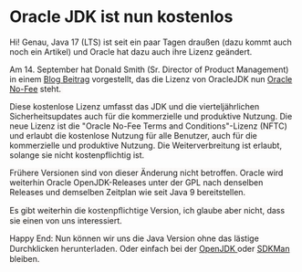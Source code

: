 # Oracle JDK ist nun kostenlos
<!-- date: 2021-09-18 05:00:00 -->
<!-- username: newspicel -->
<!-- category: java -->
<!-- description: Am 14. September hat Donald Smith (Sr. Director of Product Management) in einem Blog Beitrag vorgestellt, das die Lizenz von OracleJDK nun Oracle No-Fee steht. -->
<!-- author: newspicel -->
<p>Hi! Genau, Java 17 (LTS) ist seit ein paar Tagen draußen (dazu kommt auch noch ein Artikel) und Oracle hat dazu auch ihre Lizenz geändert. </p>
<p>Am 14. September hat Donald Smith (Sr. Director of Product Management) in einem <a href="https://blogs.oracle.com/java-platform-group/faster-and-easier-use-and-redistribution-of-java-se" target="_blank" rel="noopener">Blog Beitrag</a> vorgestellt, das die Lizenz von OracleJDK nun <span style="box-sizing: border-box; margin: 0px; padding: 0px; list-style: none; background-repeat: no-repeat; -webkit-tap-highlight-color: rgba(0, 0, 0, 0); -webkit-font-smoothing: antialiased; font-family: OracleSansVF, OracleSansVFCyGr, -apple-system, BlinkMacSystemFont, 'Segoe UI', 'Helvetica Neue', sans-serif; background-color: #fbf9f8;"><a href="https://www.oracle.com/downloads/licenses/no-fee-license.html" target="_blank" rel="noopener">Oracle No-Fee</a> steht. </span></p>
<p><span style="box-sizing: border-box; margin: 0px; padding: 0px; list-style: none; background-repeat: no-repeat; -webkit-tap-highlight-color: rgba(0, 0, 0, 0); -webkit-font-smoothing: antialiased; font-family: OracleSansVF, OracleSansVFCyGr, -apple-system, BlinkMacSystemFont, 'Segoe UI', 'Helvetica Neue', sans-serif; background-color: #fbf9f8;"><span style="font-family: OracleSansVF, OracleSansVFCyGr, -apple-system, BlinkMacSystemFont, Segoe UI, Helvetica Neue, sans-serif;">Diese kostenlose Lizenz umfasst das JDK und die vierteljährlichen Sicherheitsupdates auch für die kommerzielle und produktive Nutzung. Die neue Lizenz ist die "Oracle No-Fee Terms and Conditions"-Lizenz (NFTC) und erlaubt die kostenlose Nutzung für alle Benutzer, auch für die kommerzielle und produktive Nutzung. Die Weiterverbreitung ist erlaubt, solange sie nicht kostenpflichtig ist.</span></span></p>
<p><span style="box-sizing: border-box; margin: 0px; padding: 0px; list-style: none; background-repeat: no-repeat; -webkit-tap-highlight-color: rgba(0, 0, 0, 0); -webkit-font-smoothing: antialiased; font-family: OracleSansVF, OracleSansVFCyGr, -apple-system, BlinkMacSystemFont, 'Segoe UI', 'Helvetica Neue', sans-serif; background-color: #fbf9f8;"><span style="font-family: OracleSansVF, OracleSansVFCyGr, -apple-system, BlinkMacSystemFont, Segoe UI, Helvetica Neue, sans-serif;">Frühere Versionen sind von dieser Änderung nicht betroffen. Oracle wird weiterhin Oracle OpenJDK-Releases unter der GPL nach denselben Releases und demselben Zeitplan wie seit Java 9 bereitstellen.</span></span></p>
<p><span style="box-sizing: border-box; margin: 0px; padding: 0px; list-style: none; background-repeat: no-repeat; -webkit-tap-highlight-color: rgba(0, 0, 0, 0); -webkit-font-smoothing: antialiased; font-family: OracleSansVF, OracleSansVFCyGr, -apple-system, BlinkMacSystemFont, 'Segoe UI', 'Helvetica Neue', sans-serif; background-color: #fbf9f8;"><span style="font-family: OracleSansVF, OracleSansVFCyGr, -apple-system, BlinkMacSystemFont, Segoe UI, Helvetica Neue, sans-serif;">Es gibt weiterhin die </span><span style="color: #222222; font-family: system-ui, -apple-system, 'Segoe UI', Roboto, 'Helvetica Neue', Arial, 'Noto Sans', 'Liberation Sans', sans-serif, 'Apple Color Emoji', 'Segoe UI Emoji', 'Segoe UI Symbol', 'Noto Color Emoji';">kostenpflichtige </span><span style="font-family: OracleSansVF, OracleSansVFCyGr, -apple-system, BlinkMacSystemFont, Segoe UI, Helvetica Neue, sans-serif;">Version, ich glaube aber nicht, dass sie einen von uns interessiert.</span></span></p>
<p><span style="box-sizing: border-box; margin: 0px; padding: 0px; list-style: none; background-repeat: no-repeat; -webkit-tap-highlight-color: rgba(0, 0, 0, 0); -webkit-font-smoothing: antialiased; font-family: OracleSansVF, OracleSansVFCyGr, -apple-system, BlinkMacSystemFont, 'Segoe UI', 'Helvetica Neue', sans-serif; background-color: #fbf9f8;"><span style="font-family: OracleSansVF, OracleSansVFCyGr, -apple-system, BlinkMacSystemFont, Segoe UI, Helvetica Neue, sans-serif;">Happy End: Nun können wir uns die Java Version ohne das lästige Durchklicken </span><span style="color: #222222; font-family: system-ui, -apple-system, 'Segoe UI', Roboto, 'Helvetica Neue', Arial, 'Noto Sans', 'Liberation Sans', sans-serif, 'Apple Color Emoji', 'Segoe UI Emoji', 'Segoe UI Symbol', 'Noto Color Emoji';">herunterladen</span><span style="font-family: OracleSansVF, OracleSansVFCyGr, -apple-system, BlinkMacSystemFont, Segoe UI, Helvetica Neue, sans-serif;">. Oder einfach bei der <a href="https://openjdk.java.net/">OpenJDK </a>oder <a href="https://sdkman.io/" target="_blank" rel="noopener">SDKMan</a> bleiben.</span></span></p>